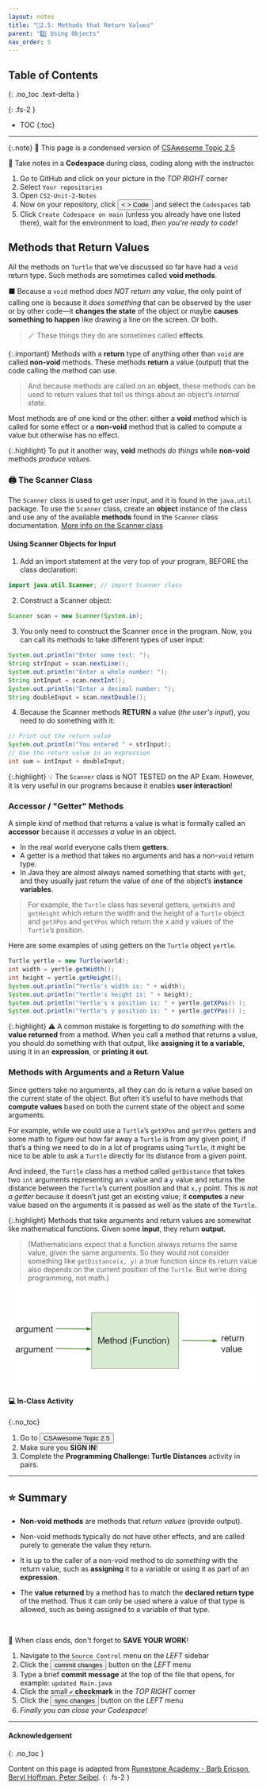 ```yaml
---
layout: notes
title: "📓2.5: Methods that Return Values" 
parent: "2️⃣ Using Objects"
nav_order: 5
---
```


## Table of Contents
{: .no_toc .text-delta }

{: .fs-2 }
- TOC
{:toc}

---

{:.note}
📖 This page is a condensed version of [CSAwesome Topic 2.5](https://runestone.academy/ns/books/published/csawesome/Unit2-Using-Objects/topic-2-5-methods-return.html?mode=browsing) 

<div class="setup" markdown="block">

📝 Take notes in a **Codespace** during class, coding along with the instructor.

1. Go to GitHub and click on your picture in the _TOP RIGHT_ corner
2. Select `Your repositories`
3. Open `CS2-Unit-2-Notes`
5. Now on your repository, click <button type="button" name="button" class="btn btn-green"> < > Code </button> and select the `Codespaces` tab
6. Click `Create Codespace on main` (unless you already have one listed there), wait for the environment to load, _then you're ready to code_!

</div>

## Methods that Return Values

All the methods on ``Turtle`` that we’ve discussed so far have had a ``void``
return type. Such methods are sometimes called **void methods**. 

⬛️ Because a ``void`` method _does NOT return any value_, the only point of calling one is
because it *does something* that can be observed by the user or by other code—it
**changes the state** of the object or maybe **causes something to happen** like drawing
a line on the screen. Or both. 
> 🪄 These things they do are sometimes called **effects**.

{:.important}
Methods with a **return** type of anything other than ``void`` are called **non-void** methods. These methods **return** a value (output) that the code
calling the method can use. 
> And because methods are called on an **object**, these methods can be used to return values that tell us things about an object’s
_internal state_.

Most methods are of one kind or the other: either a **void** method which is called for some effect or a **non-void** method that is called to compute a value
but otherwise has no effect. 

{:.highlight}
To put it another way, **void** methods *do things* while **non-void** methods *produce values*.

### 🖨️ The Scanner Class

The `Scanner` class is used to get user input, and it is found in the `java.util` package. To use the `Scanner` class, create an **object** instance of the class and use any of the available **methods** found in the `Scanner` class documentation. [More info on the Scanner class](https://www.w3schools.com/java/java_user_input.asp)

#### Using Scanner Objects for Input

<div class="imp" markdown="block">
  
1. Add an import statement at the very top of your program, BEFORE the class declaration:
```java
import java.util.Scanner; // import Scanner class
```
2. Construct a Scanner object:
```java
Scanner scan = new Scanner(System.in); 
```
3. You only need to construct the Scanner once in the program. Now, you can call its methods to take different types of user input:
```java
System.out.println("Enter some text: ");
String strInput = scan.nextLine();
System.out.println("Enter a whole number: ");
String intInput = scan.nextInt();
System.out.println("Enter a decimal number: ");
String doubleInput = scan.nextDouble();
```
4. Because the Scanner methods **RETURN** a value (_the user's input_), you need to do something with it:
```java
// Print out the return value
System.out.println("You entered " + strInput);
// Use the return value in an expression
int sum = intInput + doubleInput;
```

</div>

{:.highlight} 
💡 The `Scanner` class is NOT TESTED on the AP Exam. However, it is very useful in our programs because it enables **user interaction**!

### Accessor / "Getter" Methods

A simple kind of method that returns a value is what is formally called an
**accessor** because it _accesses a value_ in an object. 
* In the real world everyone calls them **getters**.
* A getter is a method that takes no arguments and has a non-``void`` return type.
* In Java they are almost always named something that starts with ``get``, and they usually just return the value of one
of the object’s **instance variables**. 
> For example, the ``Turtle`` class has several getters, ``getWidth`` and ``getHeight`` which return the width and the height of a ``Turtle`` object and ``getXPos`` and ``getYPos`` which return the x and y values of the `Turtle`’s position.

Here are some examples of using getters on the ``Turtle`` object ``yertle``.

```java
Turtle yertle = new Turtle(world);
int width = yertle.getWidth();
int height = yertle.getHeight();
System.out.println("Yertle's width is: " + width);
System.out.println("Yertle's height is: " + height);
System.out.println("Yertle's x position is: " + yertle.getXPos() );
System.out.println("Yertle's y position is: " + yertle.getYPos() );
```

{:.highlight}
⚠️ A common mistake is forgetting to _do something_ with the **value returned** from a method. When you call a method that returns a value, you should do something with that output, like **assigning it to a variable**, using it in an **expression**, or **printing it out**.

### Methods with Arguments and a Return Value

Since getters take no arguments, all they can do is return a value based on the current state of the object. But often it’s useful to have methods that **compute values** based on both the current state of the object and some arguments. 

For example, while we could use a ``Turtle``’s ``getXPos`` and ``getYPos``
getters and some math to figure out how far away a ``Turtle`` is from any given point, if that’s a thing we need to do in a lot of programs using ``Turtle``, it might be nice to be able to ask a ``Turtle`` directly for its distance from a given point. 

And indeed, the ``Turtle`` class has a method called ``getDistance`` that takes two ``int`` arguments representing an `x` value and a `y` value and returns the distance between the ``Turtle``’s current position and that `x,y` point. This is _not a getter_ because it doesn’t just get an existing value; it **computes** a new value based on the arguments it is passed as well as the state of the ``Turtle``.

{:.highlight}
Methods that take arguments and return values are somewhat like mathematical functions. Given some **input**, they return **output**. 

> (Mathematicians expect that a function always returns the same value, given the same arguments. So they would not consider something like ``getDistance(x, y)`` a true function since its return value also depends on the current position of the ``Turtle``. But we’re doing programming, not math.)

![image](figures/function.png)


#### 💻 In-Class Activity
{:.no_toc}

<div class="task" markdown="block">

1. Go to <a href="https://runestone.academy/ns/books/published/csawesome/Unit2-Using-Objects/topic-2-5-methods-return.html?mode=browsing"><button type="button" name="button" class="btn">CSAwesome Topic 2.5</button></a> 
2. Make sure you **SIGN IN**!
3. Complete the **Programming Challenge: Turtle Distances** activity in pairs.

</div>

---

## ⭐️ Summary

- **Non-void methods** are methods that _return values_ (provide output).

- Non-void methods typically do not have other effects, and are called purely to generate the
  value they return.

- It is up to the caller of a non-void method to _do something_ with the return
  value, such as **assigning** it to a variable or using it as part of an
  **expression**.

- The **value returned** by a method has to match the **declared return type** of the
  method. Thus it can only be used where a value of that type is allowed, such
  as being assigned to a variable of that type. 

<br>

<div class="warn" markdown="block">

🛑 When class ends, don't forget to **SAVE YOUR WORK**!

1. Navigate to the `Source Control` menu on the _LEFT_ sidebar
2. Click the <button type="button" name="button" class="btn btn-green">commit changes</button> button on the _LEFT_ menu
3. Type a brief **commit message** at the top of the file that opens, for example: `updated Main.java`
4. Click the small `✔️` **checkmark** in the _TOP RIGHT_ corner
5. Click the <button type="button" name="button" class="btn btn-green">sync changes</button> button on the _LEFT_ menu
6. _Finally you can close your Codespace!_

</div>

---

#### Acknowledgement
{: .no_toc }

Content on this page is adapted from [Runestone Academy - Barb Ericson, Beryl Hoffman, Peter Seibel](https://runestone.academy/ns/books/published/csawesome/index.html?mode=browsing).
{: .fs-2 }

